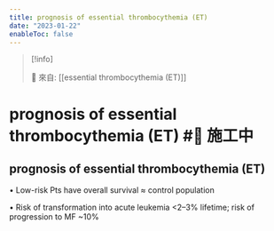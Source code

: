 ```yaml
---
title: prognosis of essential thrombocythemia (ET)
date: "2023-01-22"
enableToc: false
---
```


> [!info]
>
> 🌱 來自: [[essential thrombocythemia (ET)]]

# prognosis of essential thrombocythemia (ET) #🚧 施工中

## prognosis of essential thrombocythemia (ET)

• Low-risk Pts have overall survival ≈ control population

• Risk of transformation into acute leukemia <2–3% lifetime; risk of progression to MF ~10%

